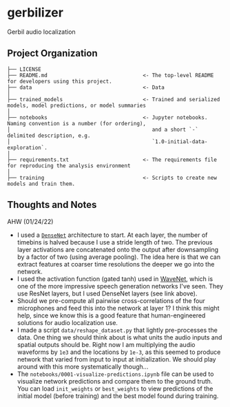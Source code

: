gerbilizer
==============================

Gerbil audio localization

Project Organization
------------

    ├── LICENSE
    ├── README.md                               <- The top-level README for developers using this project.
    ├── data                                    <- Data
    │
    ├── trained_models                          <- Trained and serialized models, model predictions, or model summaries
    │
    ├── notebooks                               <- Jupyter notebooks. Naming convention is a number (for ordering),
    │                                              and a short `-` delimited description, e.g.
    │                                              `1.0-initial-data-exploration`.
    │
    ├── requirements.txt                        <- The requirements file for reproducing the analysis environment
    │
    ├── training                                <- Scripts to create new models and train them.


Thoughts and Notes
-----------------

AHW (01/24/22)
* I used a [`DenseNet`](https://openaccess.thecvf.com/content/WACV2021/papers/Zhang_ResNet_or_DenseNet_Introducing_Dense_Shortcuts_to_ResNet_WACV_2021_paper.pdf) architecture to start. At each layer, the number of timebins is halved because I use a stride length of two. The previous layer activations are concatenated onto the output after downsampling by a factor of two (using average pooling). The idea here is that we can extract features at coarser time resolutions the deeper we go into the network.
* I used the activation function (gated tanh) used in [WaveNet](https://arxiv.org/abs/1609.03499), which is one of the more impressive speech generation networks I've seen. They use ResNet layers, but I used DenseNet layers (see link above).
* Should we pre-compute all pairwise cross-correlations of the four microphones and feed this into the network at layer 1? I think this might help, since we know this is a good feature that human-engineered solutions for audio localization use.
* I made a script `data/reshape_dataset.py` that lightly pre-processes the data. One thing we should think about is what units the audio inputs and spatial outputs should be. Right now I am multiplying the audio waveforms by `1e3` and the locations by `1e-3`, as this seemed to produce network that varied from input to input at initialization. We should play around with this more systematically though...
* The `notebooks/0001-visualize-predictions.ipynb` file can be used to visualize network predictions and compare them to the ground truth. You can load `init_weights` or `best_weights` to view predictions of the initial model (before training) and the best model found during training.





